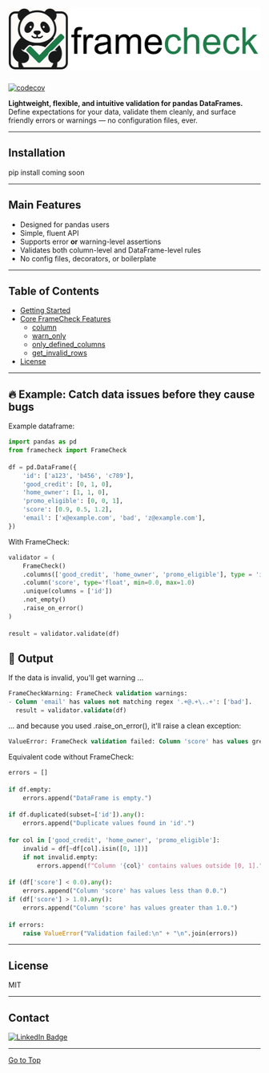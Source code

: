 # <img src="images/logo.png" alt="Project Logo" width="512" height="125">

[![codecov](https://codecov.io/gh/OlivierNDO/framecheck/branch/main/graph/badge.svg)](https://codecov.io/gh/OlivierNDO/framecheck)


**Lightweight, flexible, and intuitive validation for pandas DataFrames.**  
Define expectations for your data, validate them cleanly, and surface friendly errors or warnings — no configuration files, ever.

---

## Installation

pip install coming soon

---

## Main Features

- Designed for pandas users  
- Simple, fluent API  
- Supports error **or** warning-level assertions  
- Validates both column-level and DataFrame-level rules  
- No config files, decorators, or boilerplate  


---

## Table of Contents

- [Getting Started](#getting-started)
- [Core FrameCheck Features](#core-framecheck-features)
    - [column](#column)
    - [warn_only](#warn_only)
    - [only_defined_columns](#only_defined_columns)
    - [get_invalid_rows](#get_invalid_rows)
- [License](#license)


---

## 🔥 Example: Catch data issues before they cause bugs
Example dataframe:
```python
import pandas as pd
from framecheck import FrameCheck

df = pd.DataFrame({
    'id': ['a123', 'b456', 'c789'],
    'good_credit': [0, 1, 0],
    'home_owner': [1, 1, 0],
    'promo_eligible': [0, 0, 1],
    'score': [0.9, 0.5, 1.2],
    'email': ['x@example.com', 'bad', 'z@example.com'],
})
```

With FrameCheck:
```python
validator = (
    FrameCheck()
    .columns(['good_credit', 'home_owner', 'promo_eligible'], type = 'int', in_set = [0, 1])
    .column('score', type='float', min=0.0, max=1.0)
    .unique(columns = ['id'])
    .not_empty()
    .raise_on_error()
)

result = validator.validate(df)
```

## 🧾 Output
If the data is invalid, you'll get warning ...
```sql
FrameCheckWarning: FrameCheck validation warnings:
- Column 'email' has values not matching regex '.+@.+\..+': ['bad'].
  result = validator.validate(df)
```

... and because you used .raise_on_error(), it'll raise a clean exception:
```sql
ValueError: FrameCheck validation failed: Column 'score' has values greater than 1.0.
```

Equivalent code without FrameCheck:
```python
errors = []

if df.empty:
    errors.append("DataFrame is empty.")

if df.duplicated(subset=['id']).any():
    errors.append("Duplicate values found in 'id'.")

for col in ['good_credit', 'home_owner', 'promo_eligible']:
    invalid = df[~df[col].isin([0, 1])]
    if not invalid.empty:
        errors.append(f"Column '{col}' contains values outside [0, 1].")

if (df['score'] < 0.0).any():
    errors.append("Column 'score' has values less than 0.0.")
if (df['score'] > 1.0).any():
    errors.append("Column 'score' has values greater than 1.0.")

if errors:
    raise ValueError("Validation failed:\n" + "\n".join(errors))
```

---

## License
MIT

---

## Contact
[![LinkedIn Badge](https://img.shields.io/badge/LinkedIn-0077B5?style=for-the-badge&logo=linkedin&logoColor=white)](https://www.linkedin.com/in/oliviernicholas/)

<hr>

[Go to Top](#main-features)